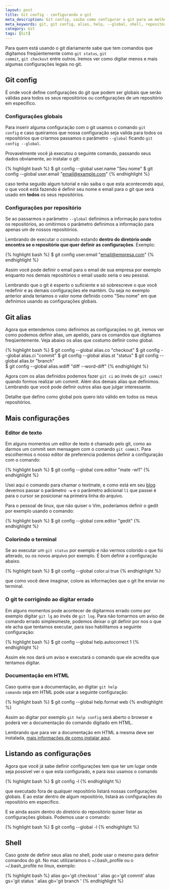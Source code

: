```yaml
---
layout: post
title: Git config - configurando o git
meta_description: Git config, saiba como configurar o git para um melhor aproveitamento da ferramenta.
meta_keywords: git, git config, alias, help, --global, shell, repositório, global
category: Git
tags: [Git]
---
```


Para quem está usando o git diariamente sabe que tem comandos que digitamos freqüentemente como <code>git status</code>, <code>git commit</code>, <code>git checkout</code> entre outros. Iremos ver como digitar menos e mais algumas configurações legais no git.

## Git config

É onde você define configurações do git que podem ser globais que serão válidas para todos os seus repositórios ou configurações de um repositório em especifico.

### Configurações globais

Para inserir alguma configuração com o git usamos o comando <code>git config</code> e caso queiramos que nossa configuração seja valida para todos os repositórios que criarmos passamos o parâmetro <code>--global</code> ficando <code>git config --global</code>.

Provavelmente você já executou o seguinte comando, passando seus dados obviamente, ao instalar o git:

{% highlight bash %}
$ git config --global user.name "Seu nome"
$ git config --global user.email "email@example.com"
{% endhighlight %}

caso tenha seguido algum tutorial e não saiba o que esta acontecendo aqui, o que você está fazendo é definir seu nome e email para o git que será usado em **todos** os seus repositórios.

### Configurações por repositório

Se ao passarmos o parâmetro <code>--global</code> definimos a informação para todos os repositórios, ao omitirmos o parâmetro definimos a informação para apenas um de nossos repositórios.

Lembrando de executar o comando estando **dentro do diretório onde encontra se o repositório que quer definir as configurações**. Exemplo: 

{% highlight bash %}
$ git config user.email "email@empresa.com"
{% endhighlight %}    

Assim você pode definir o email para o email de sua empresa por exemplo enquanto nos demais repositórios o email usado seria o seu pessoal.

Lembrando que o git é esperto o suficiente e só sobrescreve o que você redefinir e as demais configurações ele mantém. Ou seja no exemplo anterior ainda teriamos o valor nome definido como "Seu nome" em que definimos usando as configurações globais.

## Git alias

Agora que entendemos como definimos as configurações no git, iremos ver como podemos definir alias, um apelido, para os comandos que digitamos freqüentemente. Veja abaixo os alias que costumo definir como global.

{% highlight bash %}
$ git config --global alias.co "checkout"
$ git config --global alias.ci "commit"
$ git config --global alias.st "status"
$ git config --global alias.br "branch"      
$ git config --global alias.wdiff "diff --word-diff"
{% endhighlight %}     

Agora com os alias definidos podemos fazer <code>git ci</code> ao invés de <code>git commit</code> quando formos realizar um commit. Além dos demais alias que definimos. Lembrando que você pode definir outros alias que julgar interessante.

Detalhe que defino como global pois quero isto válido em todos os meus repositórios.

## Mais configurações

### Editor de texto

Em alguns momentos um editor de texto é chamado pelo git, como ao darmos um commit sem mensagem com o comando <code>git commit</code>. Para escolhermos o nosso editor de preferencia podemos definir a configuração com o comando:

{% highlight bash %}
$ git config --global core.editor "mate -wl1"
{% endhighlight %} 

Usei aqui o comando para chamar o textmate, e como está em seu [blog](http://blog.macromates.com/2005/textmate-shell-utility-tmmate/) devemos passar o parâmetro <code>-w</code> e o parâmetro adicional <code>l1</code> que passei é para o cursor se posicionar na primeira linha do arquivo.

Para o pessoal de linux, que não quiser o Vim, poderíamos definir o gedit por exemplo usando o comando: 

{% highlight bash %}
$ git config --global core.editor "gedit"
{% endhighlight %}

### Colorindo o terminal

Se ao executar um <code>git status</code> por exemplo e não vermos colorido o que foi alterado, ou os novos arquivo por exemplo. É bom definir a configuração abaixo.

{% highlight bash %}
$ git config --global color.ui true
{% endhighlight %}

que como você deve imaginar, colore as informações que o git lhe enviar no terminal.

### O git te corrigindo ao digitar errado

Em alguns momentos pode acontecer de digitarmos errado como por exemplo digitar <code>git lg</code> ao invés de <code>git log</code>. Para não tomarmos um aviso de comando errado simplesmeste, podemos deixar o git definir por nos o que ele acha que tentamos executar, para isso habilitamos a seguinte configuração:

{% highlight bash %}
$ git config --global help.autocorrect 1
{% endhighlight %}
    
Assim ele nos dará um aviso e executará o comando que ele acredita que tentamos digitar.

### Documentação em HTML

Caso queira que a documentação, ao digitar <code>git help comando</code> seja em HTML pode usar a seguinte configuração:

{% highlight bash %}
$ git config --global help.format web
{% endhighlight %}

Assim ao digitar por exemplo <code>git help config</code> será aberto o browser e poderá ver a documentação do comando digitado em HTML.

Lembrando que para ver a documentação em HTML a mesma deve ser instalada, [ mais informações de como instalar aqui](http://help.github.com/install-git-html-help/).

## Listando as configurações

Agora que você já sabe definir configurações tem que ter um lugar onde seja possível ver o que esta configurado, e para isso usamos o comando

{% highlight bash %}
$ git config -l
{% endhighlight %}
    
que executado fora de qualquer repositório listará nossas configurações globais. E ao estar dentro de algum repositório, listará as configurações do repositório em especifico.

E se ainda assim dentro do diretório do repositório quiser listar as configurações globais. Podemos usar o comando:    

{% highlight bash %}
$ git config --global -l
{% endhighlight %}


## Shell

Caso goste de definir seus alias no shell, pode usar o mesmo para definir comandos do git. No mac utilizaríamos o ~/.bash_profile ou o ~/.bash_profile no linux, exemplo:

{% highlight bash %}
alias go='git checkout '
alias gc='git commit'
alias gs='git status '
alias gb='git branch ' 
{% endhighlight %}   
